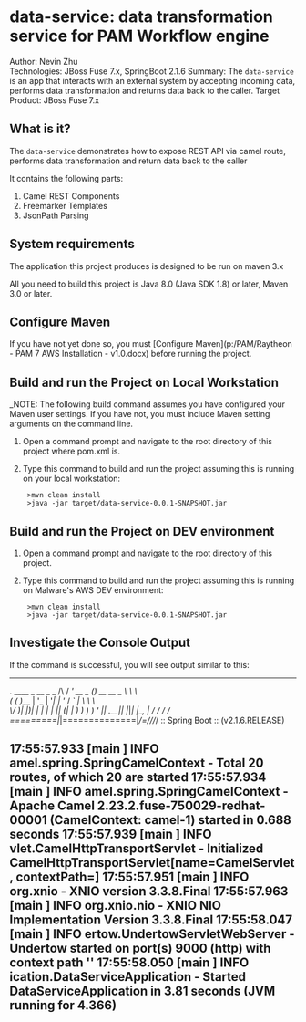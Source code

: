 data-service: data transformation service for PAM Workflow engine
======================================================
Author: Nevin Zhu  
Technologies: JBoss Fuse 7.x, SpringBoot 2.1.6
Summary: The `data-service` is an app that interacts with an external system by accepting incoming data, performs data transformation and returns 
data back to the caller. 
Target Product: JBoss Fuse 7.x

What is it?
-----------

The `data-service` demonstrates how to expose REST API via camel route, performs data transformation and return data back to the caller

It contains the following parts:

1. Camel REST Components  
2. Freemarker Templates
3. JsonPath Parsing 



System requirements
-------------------

The application this project produces is designed to be run on maven 3.x

All you need to build this project is Java 8.0 (Java SDK 1.8) or later, Maven 3.0 or later.

 
Configure Maven
---------------

If you have not yet done so, you must [Configure Maven](p:/PAM/Raytheon - PAM 7 AWS Installation - v1.0.docx) before running the project.


Build and run the Project on Local Workstation
-----------------------------------------------

_NOTE: The following build command assumes you have configured your Maven user settings. If you have not, you must include Maven setting arguments on the command line. 

1. Open a command prompt and navigate to the root directory of this project where pom.xml is.
2. Type this command to build and run the project assuming this is running on your local workstation:

        >mvn clean install
        >java -jar target/data-service-0.0.1-SNAPSHOT.jar
        

Build and run the Project on DEV environment
-----------------------------------------------

1. Open a command prompt and navigate to the root directory of this project.
2. Type this command to build and run the project assuming this is running on Malware's AWS DEV environment:

        >mvn clean install
        >java -jar target/data-service-0.0.1-SNAPSHOT.jar
        

Investigate the Console Output
------------------------------------

If the command is successful, you will see output similar to this:

----
  .   ____          _            __ _ _
 /\\ / ___'_ __ _ _(_)_ __  __ _ \ \ \ \
( ( )\___ | '_ | '_| | '_ \/ _` | \ \ \ \
 \\/  ___)| |_)| | | | | || (_| |  ) ) ) )
  '  |____| .__|_| |_|_| |_\__, | / / / /
 =========|_|==============|___/=/_/_/_/
 :: Spring Boot ::        (v2.1.6.RELEASE)

17:55:57.933 [main           ] INFO  amel.spring.SpringCamelContext - Total 20 routes, of which 20 are started
17:55:57.934 [main           ] INFO  amel.spring.SpringCamelContext - Apache Camel 2.23.2.fuse-750029-redhat-00001 (CamelContext: camel-1) started in 0.688 seconds
17:55:57.939 [main           ] INFO  vlet.CamelHttpTransportServlet - Initialized CamelHttpTransportServlet[name=CamelServlet, contextPath=]
17:55:57.951 [main           ] INFO  org.xnio                       - XNIO version 3.3.8.Final
17:55:57.963 [main           ] INFO  org.xnio.nio                   - XNIO NIO Implementation Version 3.3.8.Final
17:55:58.047 [main           ] INFO  ertow.UndertowServletWebServer - Undertow started on port(s) 9000 (http) with context path ''
17:55:58.050 [main           ] INFO  ication.DataServiceApplication - Started DataServiceApplication in 3.81 seconds (JVM running for 4.366)
----
